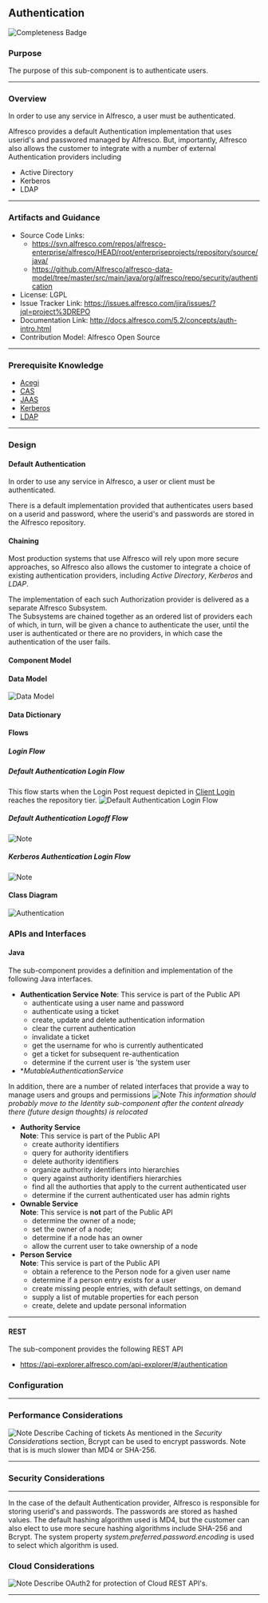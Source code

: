 ## Authentication

![Completeness Badge](https://img.shields.io/badge/Document_Level-In_Progress-yellow.svg?style=flat-square)

### Purpose

The purpose of this sub-component is to authenticate users.  
***

### Overview

In order to use any service in Alfresco, a user must be authenticated.  

Alfresco provides a default Authentication implementation that uses userid's and passwored
 managed by Alfresco.  But, importantly, Alfresco also allows the customer
to integrate with a number of external Authentication providers including
* Active Directory
* Kerberos
* LDAP

***

### Artifacts and Guidance

* Source Code Links:
  * https://svn.alfresco.com/repos/alfresco-enterprise/alfresco/HEAD/root/enterpriseprojects/repository/source/java/
  * https://github.com/Alfresco/alfresco-data-model/tree/master/src/main/java/org/alfresco/repo/security/authentication
* License: LGPL
* Issue Tracker Link: https://issues.alfresco.com/jira/issues/?jql=project%3DREPO
* Documentation Link: http://docs.alfresco.com/5.2/concepts/auth-intro.html
* Contribution Model: Alfresco Open Source
***


### Prerequisite Knowledge

* [Acegi](http://springinpractice.com/2008/02/26/acegi-overview)
* [CAS](https://en.wikipedia.org/wiki/Central_Authentication_Service)
* [JAAS](http://docs.oracle.com/javase/8/docs/technotes/guides/security/jaas/JAASRefGuide.html)
* [Kerberos](https://msdn.microsoft.com/en-us/library/bb742516.aspx)
* [LDAP](https://en.wikipedia.org/wiki/Lightweight_Directory_Access_Protocol)
***

### Design

#### Default Authentication

In order to use any service in Alfresco, a user or client must be authenticated.  

There is a default implementation provided that authenticates users based on a userid and password, where the userid's and passwords
are stored in the Alfresco repository.

#### Chaining

Most production systems that use Alfresco will rely upon more secure approaches, so Alfresco also allows the
customer to integrate a choice of existing authentication providers, including *Active Directory*, *Kerberos* and *LDAP*.  

The implementation of each such Authorization provider is delivered as a separate Alfresco Subsystem.  
The Subsystems are chained together as an ordered list of providers each of which, in turn, will be given
a chance to authenticate the user, until the user is authenticated or there are no providers, in
which case the authentication of the user fails.


#### Component Model

#### Data Model
![Data Model](../resource/class/org.alfresco.repo.security.authentication.png)

#### Data Dictionary

#### Flows

##### Login Flow

##### Default Authentication Login Flow
This flow starts when the Login Post request
depicted in [Client Login](../../../share/share-app/resource/sequence/client-login-sequence.png) reaches the repository tier.
![Default Authentication Login Flow](./resource/sequence/login-using-default-authentication.png)

##### Default Authentication Logoff Flow
![Note](https://img.shields.io/badge/Editor-TODO-yellow.svg?&style=flat-square?colorB=2196f3&style=flat-square)

##### Kerberos Authentication Login Flow
![Note](https://img.shields.io/badge/Editor-TODO-yellow.svg?&style=flat-square?colorB=2196f3&style=flat-square)

#### Class Diagram
![Authentication](../resource/class/org.alfresco.service.cmr.security.class.png)


### APIs and Interfaces

#### Java

The sub-component provides a definition and implementation of the following
Java interfaces.

* **Authentication Service**
**Note**: This service is part of the Public API
  * authenticate using a user name and password
  * authenticate using a ticket
  * create, update and delete authentication information
  * clear the current authentication
  * invalidate a ticket
  * get the username for who is currently authenticated
  * get a ticket for subsequent re-authentication
  * determine if the current user is 'the system user
* **MutableAuthenticationService*

In addition, there are a number of related interfaces that provide
a way to manage users and groups and permissions
![Note](https://img.shields.io/badge/Editor-Note-yellow.svg?&style=flat-square?colorB=2196f3&style=flat-square)
*This information should probably move to the Identity sub-component after the content already there (future design thoughts)
is relocated*

* **Authority Service**  
**Note**: This service is part of the Public API
  * create authority identifiers
  * query for authority identifiers
  * delete authority identifiers
  * organize authority identifiers into hierarchies
  * query against authority identifiers hierarchies
  * find all the authorties that apply to the current authenticated user
  * determine if the current authenticated user has admin rights
* **Ownable Service**  
**Note**: This service is **not** part of the Public API
  * determine the owner of a node;
  * set the owner of a node;
  * determine if a node has an owner
  * allow the current user to take ownership of a node
* **Person Service**  
  **Note**: This service is part of the Public API
  * obtain a reference to the Person node for a given user name
  * determine if a person entry exists for a user
  * create missing people entries, with default settings, on demand
  * supply a list of mutable properties for each person
  * create, delete and update personal information
***
#### REST

The sub-component provides the following REST API
* https://api-explorer.alfresco.com/api-explorer/#/authentication

### Configuration
***

### Performance Considerations
![Note](https://img.shields.io/badge/Editor-TODO-yellow.svg?&style=flat-square?colorB=2196f3&style=flat-square)
Describe Caching of tickets
As mentioned in the *Security Considerations* section, Bcrypt can be used to encrypt passwords.  Note that is
is much slower than MD4 or SHA-256.
***

### Security Considerations
***
In the case of the default Authentication provider, Alfresco is responsible for storing
userid's and passwords.   The passwords are stored as hashed values.  The default hashing
algorithm used is MD4, but the customer can also elect to use more secure hashing algorithms
include SHA-256 and Bcrypt.  The system property *system.preferred.password.encoding* is used
to select which algorithm is used.  

### Cloud Considerations

![Note](https://img.shields.io/badge/Editor-TODO-yellow.svg?&style=flat-square?colorB=2196f3&style=flat-square)
Describe OAuth2 for protection of Cloud REST API's.
***
